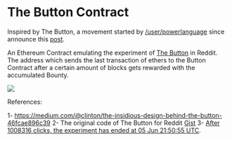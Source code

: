 # The Button Contract

Inspired by The Button, a movement started by [/user/powerlanguage](https://www.reddit.com/user/powerlanguage)  since announce this [post](http://www.redditblog.com/2015/04/the-button.html).

An Ethereum Contract emulating the experiment of [The Button](https://www.reddit.com/r/thebutton/) in Reddit. The address which sends the last transaction of ethers to the Button Contract after a certain amount of blocks gets rewarded with the accumulated Bounty.

![](https://cdn-images-1.medium.com/max/800/1*PsDLexSxDAlk6A36sZ-1wQ.gif)

References:

1- https://medium.com/@clinton/the-insidious-design-behind-the-button-46fcae896c39
2- The original code of The Button for Reddit [Gist](https://gist.github.com/tom-lord/6aee965d9c6a9ca63093)
3- [After 1008316 clicks, the experiment has ended at 05 Jun 21:50:55 UTC](https://www.reddit.com/r/thebutton/comments/38q43k/after_1008316_clicks_the_experiment_has_ended_at/).

